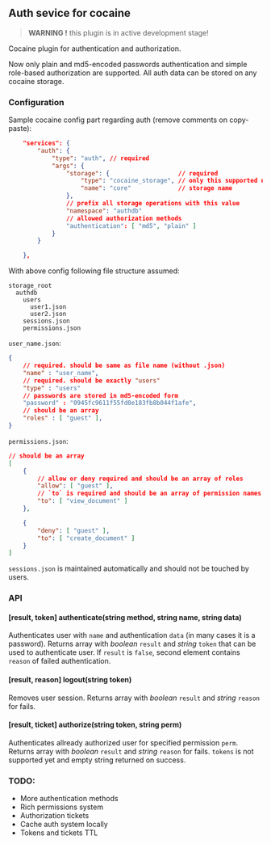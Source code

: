 ## Auth sevice for cocaine

> **WARNING !** this plugin is in active development stage!

Cocaine plugin for authentication and authorization.

Now only plain and md5-encoded passwords authentication and simple role-based authorization are supported. All auth data can be stored on any cocaine storage.

### Configuration

Sample cocaine config part regarding auth (remove comments on copy-paste):

```json
    "services": {
        "auth": {
            "type": "auth", // required
            "args": {
                "storage": {                   // required
                    "type": "cocaine_storage", // only this supported now
                    "name": "core"             // storage name
                },
                // prefix all storage operations with this value
                "namespace": "authdb"
                // allowed authorization methods
                "authentication": [ "md5", "plain" ]
            }
        }

    },
```

With above config following file structure assumed:

```
storage_root
  authdb
    users
      user1.json
      user2.json
    sessions.json
    permissions.json
```

`user_name.json`:

```json
{
    // required. should be same as file name (without .json)
    "name" : "user_name",
    // required. should be exactly "users"
    "type" : "users"
    // passwords are stored in md5-encoded form
    "password" : "0945fc9611f55fd0e183fb8b044f1afe",
    // should be an array
    "roles" : [ "guest" ],
}
```

`permissions.json`:

```json
// should be an array
[
    {
        // allow or deny required and should be an array of roles
        "allow": [ "guest" ],
        // `to` is required and should be an array of permission names
        "to": [ "view_document" ]
    },

    {
        "deny": [ "guest" ],
        "to": [ "create_document" ]
    }
]
```

`sessions.json` is maintained automatically and should not be touched by users.

### API

#### [result, token] authenticate(string method, string name, string data)

Authenticates user with `name` and authentication `data` (in many cases it is a password). Returns array with _boolean_ `result` and _string_ `token` that can be used to authenticate user. If `result` is `false`, second element contains `reason` of failed authentication.

#### [result, reason] logout(string token)

Removes user session. Returns array with _boolean_ `result` and _string_ `reason` for fails.

#### [result, ticket] authorize(string token, string perm)

Authenticates allready authorized user for specified permission `perm`. Returns array with _boolean_ `result` and _string_ `reason` for fails. `tokens` is not supported yet and empty string returned on success.

### TODO:

* More authentication methods
* Rich permissions system
* Authorization tickets
* Cache auth system locally
* Tokens and tickets TTL
